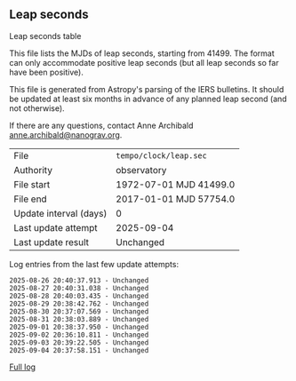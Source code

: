
## Leap seconds

Leap seconds table

This file lists the MJDs of leap seconds, starting from 41499.
The format can only accommodate positive leap seconds (but all
leap seconds so far have been positive).

This file is generated from Astropy's parsing of the IERS
bulletins. It should be updated at least six months in advance
of any planned leap second (and not otherwise).

If there are any questions, contact Anne Archibald
<anne.archibald@nanograv.org>.

|     |     |
|:--- |:--- |
| File | `tempo/clock/leap.sec` |
| Authority | observatory |
| File start | 1972-07-01 MJD 41499.0 |
| File end | 2017-01-01 MJD 57754.0 |
| Update interval (days) | 0 |
| Last update attempt | 2025-09-04 |
| Last update result | Unchanged |

Log entries from the last few update attempts:
```
2025-08-26 20:40:37.913 - Unchanged
2025-08-27 20:40:31.038 - Unchanged
2025-08-28 20:40:03.435 - Unchanged
2025-08-29 20:38:42.762 - Unchanged
2025-08-30 20:37:07.569 - Unchanged
2025-08-31 20:38:03.889 - Unchanged
2025-09-01 20:38:37.950 - Unchanged
2025-09-02 20:36:10.811 - Unchanged
2025-09-03 20:39:22.505 - Unchanged
2025-09-04 20:37:58.151 - Unchanged
```
[Full log](https://raw.githubusercontent.com/ipta/pulsar-clock-corrections/main/log/tempo/clock/leap.sec.log)
